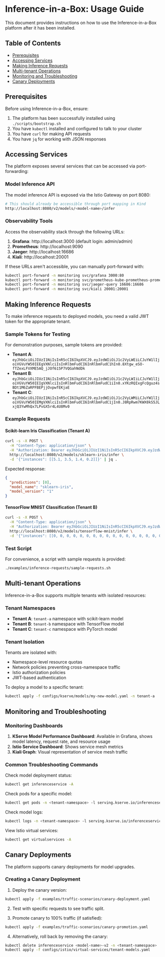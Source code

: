 # Inference-in-a-Box: Usage Guide

This document provides instructions on how to use the Inference-in-a-Box platform after it has been installed.

## Table of Contents
- [Prerequisites](#prerequisites)
- [Accessing Services](#accessing-services)
- [Making Inference Requests](#making-inference-requests)
- [Multi-tenant Operations](#multi-tenant-operations)
- [Monitoring and Troubleshooting](#monitoring-and-troubleshooting)
- [Canary Deployments](#canary-deployments)

## Prerequisites

Before using Inference-in-a-Box, ensure:

1. The platform has been successfully installed using `./scripts/bootstrap.sh`
2. You have `kubectl` installed and configured to talk to your cluster
3. You have `curl` for making API requests
4. You have `jq` for working with JSON responses

## Accessing Services

The platform exposes several services that can be accessed via port-forwarding:

### Model Inference API

The model inference API is exposed via the Istio Gateway on port 8080:

```bash
# This should already be accessible through port mapping in Kind
http://localhost:8080/v2/models/<model-name>/infer
```

### Observability Tools

Access the observability stack through the following URLs:

1. **Grafana**: http://localhost:3000 (default login: admin/admin)
2. **Prometheus**: http://localhost:9090
3. **Jaeger**: http://localhost:16686
4. **Kiali**: http://localhost:20001

If these URLs aren't accessible, you can manually port-forward with:

```bash
kubectl port-forward -n monitoring svc/grafana 3000:80
kubectl port-forward -n monitoring svc/prometheus-kube-prometheus-prometheus 9090:9090
kubectl port-forward -n monitoring svc/jaeger-query 16686:16686
kubectl port-forward -n monitoring svc/kiali 20001:20001
```

## Making Inference Requests

To make inference requests to deployed models, you need a valid JWT token for the appropriate tenant.

### Sample Tokens for Testing

For demonstration purposes, sample tokens are provided:

- **Tenant A**: `eyJhbGciOiJIUzI1NiIsInR5cCI6IkpXVCJ9.eyJzdWIiOiJ1c2VyLWEiLCJuYW1lIjoiVGVuYW50IEEgVXNlciIsInRlbmFudCI6InRlbmFudC1hIn0.8Xtgw_eSO-fTZexLFVXME5AQ_jJOf615P7VQGahNdDk`
- **Tenant B**: `eyJhbGciOiJIUzI1NiIsInR5cCI6IkpXVCJ9.eyJzdWIiOiJ1c2VyLWIiLCJuYW1lIjoiVGVuYW50IEIgVXNlciIsInRlbmFudCI6InRlbmFudC1iIn0.xYKzRQIxgFcQguz4sBDt1M6ZaRPFBEPjjOvpwfEKjaE`
- **Tenant C**: `eyJhbGciOiJIUzI1NiIsInR5cCI6IkpXVCJ9.eyJzdWIiOiJ1c2VyLWMiLCJuYW1lIjoiVGVuYW50IEMgVXNlciIsInRlbmFudCI6InRlbmFudC1jIn0.J8RpRwm7KWX0kS5JLxjQ3YwMhQx7LPvGX5r4L4U8Mv0`

### Example Requests

#### Scikit-learn Iris Classification (Tenant A)

```bash
curl -s -X POST \
  -H "Content-Type: application/json" \
  -H "Authorization: Bearer eyJhbGciOiJIUzI1NiIsInR5cCI6IkpXVCJ9.eyJzdWIiOiJ1c2VyLWEiLCJuYW1lIjoiVGVuYW50IEEgVXNlciIsInRlbmFudCI6InRlbmFudC1hIn0.8Xtgw_eSO-fTZexLFVXME5AQ_jJOf615P7VQGahNdDk" \
  http://localhost:8080/v2/models/sklearn-iris/infer \
  -d '{"instances": [[5.1, 3.5, 1.4, 0.2]]}' | jq .
```

Expected response:
```json
{
  "predictions": [0],
  "model_name": "sklearn-iris",
  "model_version": "1"
}
```

#### TensorFlow MNIST Classification (Tenant B)

```bash
curl -s -X POST \
  -H "Content-Type: application/json" \
  -H "Authorization: Bearer eyJhbGciOiJIUzI1NiIsInR5cCI6IkpXVCJ9.eyJzdWIiOiJ1c2VyLWIiLCJuYW1lIjoiVGVuYW50IEIgVXNlciIsInRlbmFudCI6InRlbmFudC1iIn0.xYKzRQIxgFcQguz4sBDt1M6ZaRPFBEPjjOvpwfEKjaE" \
  http://localhost:8080/v2/models/tensorflow-mnist/infer \
  -d '{"instances": [[0, 0, 0, 0, 0, 0, 0, 0, 0, 0, 0, 0, 0, 0, 0, 0, 0, 0, 0, 0, 0, 0, 0, 0, 0, 0, 0, 0, 0, 0, 0, 0, 0, 0, 0, 0, 0, 0, 0, 0, 0, 0, 0, 0, 0, 0, 0, 0, 0, 0, 0, 0, 0, 0, 0, 0, 0, 0, 0, 0, 0, 0, 0, 0, 0, 0, 0, 0, 0, 0, 0, 0, 0, 0, 0, 0, 0, 0, 0, 0, 0, 0, 0, 0, 0, 0, 0, 0, 0, 0, 0, 0, 0, 0, 0, 0, 0, 0, 0, 0, 0, 0, 0, 0, 0, 0, 0, 0, 0, 0, 0, 0, 0, 0, 0, 0, 0, 0, 0, 0, 0, 0, 0, 0, 0, 0, 0, 0]]}' | jq .
```

### Test Script

For convenience, a script with sample requests is provided:

```bash
./examples/inference-requests/sample-requests.sh
```

## Multi-tenant Operations

Inference-in-a-Box supports multiple tenants with isolated resources:

### Tenant Namespaces

- **Tenant A**: `tenant-a` namespace with scikit-learn model
- **Tenant B**: `tenant-b` namespace with TensorFlow model
- **Tenant C**: `tenant-c` namespace with PyTorch model

### Tenant Isolation

Tenants are isolated with:
- Namespace-level resource quotas
- Network policies preventing cross-namespace traffic
- Istio authorization policies
- JWT-based authentication

To deploy a model to a specific tenant:

```bash
kubectl apply -f configs/kserve/models/my-new-model.yaml -n tenant-a
```

## Monitoring and Troubleshooting

### Monitoring Dashboards

1. **KServe Model Performance Dashboard**: Available in Grafana, shows model latency, request rate, and resource usage
2. **Istio Service Dashboard**: Shows service mesh metrics
3. **Kiali Graph**: Visual representation of service mesh traffic

### Common Troubleshooting Commands

Check model deployment status:
```bash
kubectl get inferenceservice -A
```

Check pods for a specific model:
```bash
kubectl get pods -n <tenant-namespace> -l serving.kserve.io/inferenceservice=<model-name>
```

Check model logs:
```bash
kubectl logs -n <tenant-namespace> -l serving.kserve.io/inferenceservice=<model-name> -c kserve-container
```

View Istio virtual services:
```bash
kubectl get virtualservices -A
```

## Canary Deployments

The platform supports canary deployments for model upgrades.

### Creating a Canary Deployment

1. Deploy the canary version:
```bash
kubectl apply -f examples/traffic-scenarios/canary-deployment.yaml
```

2. Test with specific requests to see traffic split.

3. Promote canary to 100% traffic (if satisfied):
```bash
kubectl apply -f examples/traffic-scenarios/canary-promotion.yaml
```

4. Alternatively, roll back by removing the canary:
```bash
kubectl delete inferenceservice <model-name>-v2 -n <tenant-namespace>
kubectl apply -f configs/istio/virtual-services/tenant-models.yaml
```

